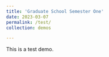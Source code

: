 ```yaml
---
title: 'Graduate School Semester One'
date: 2023-03-07
permalink: /test/
collection: demos

---
```


This is a test demo.